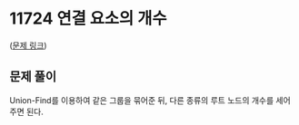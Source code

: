 # 11724 연결 요소의 개수

([문제 링크](https://www.acmicpc.net/problem/11724))

## 문제 풀이

Union-Find를 이용하여 같은 그룹을 묶어준 뒤, 다른 종류의 루트 노드의 개수를 세어주면 된다.